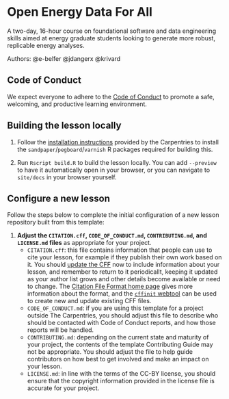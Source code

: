 # Open Energy Data For All

A two-day, 16-hour course on foundational software and data engineering skills
aimed at energy graduate students looking to generate more robust, replicable
energy analyses.

Authors: @e-belfer @jdangerx @krivard

## Code of Conduct

We expect everyone to adhere to the [Code of
Conduct](https://catalystcoop-pudl.readthedocs.io/en/stable/code_of_conduct.html)
to promote a safe, welcoming, and productive learning environment.

## Building the lesson locally

1. Follow the [installation
   instructions](https://carpentries.github.io/sandpaper-docs/index.html)
   provided by the Carpentries to install the `sandpaper`/`pegboard`/`varnish`
   R packages required for building this.

2. Run `Rscript build.R` to build the lesson locally. You can add `--preview`
   to have it automatically open in your browser, or you can navigate to
   `site/docs` in your browser yourself.

## Configure a new lesson

Follow the steps below to
complete the initial configuration of a new lesson repository built from this template:

1. **Adjust the
   `CITATION.cff`, `CODE_OF_CONDUCT.md`, `CONTRIBUTING.md`, and `LICENSE.md` files**
   as appropriate for your project.
   -  `CITATION.cff`:
      this file contains information that people can use to cite your lesson,
      for example if they publish their own work based on it.
      You should [update the CFF][cff-sandpaper-docs] now to include information about your lesson,
      and remember to return to it periodicallt, keeping it updated as your
      author list grows and other details become available or need to change.
      The [Citation File Format home page][cff-home] gives more information about the format,
      and the [`cffinit` webtool][cffinit] can be used to create new and update existing CFF files.
   -  `CODE_OF_CONDUCT.md`:
      if you are using this template for a project outside The Carpentries,
      you should adjust this file to describe
      who should be contacted with Code of Conduct reports,
      and how those reports will be handled.
   -  `CONTRIBUTING.md`:
      depending on the current state and maturity of your project,
      the contents of the template Contributing Guide may not be appropriate.
      You should adjust the file to help guide contributors on how best
      to get involved and make an impact on your lesson.
   -  `LICENSE.md`:
      in line with the terms of the CC-BY license,
      you should ensure that the copyright information
      provided in the license file is accurate for your project.

[cff-home]: https://citation-file-format.github.io/
[cff-sandpaper-docs]:  https://carpentries.github.io/sandpaper-docs/editing.html#making-your-lesson-citable
[cffinit]: https://citation-file-format.github.io/cff-initializer-javascript/
[workbench]: https://carpentries.github.io/sandpaper-docs/
